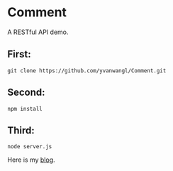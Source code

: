 # Comment
A RESTful API demo.

## First:
```
git clone https://github.com/yvanwangl/Comment.git
```

## Second:
```
npm install
```

## Third:
```
node server.js
```

Here is my [blog](http://blog.yvanwang.com/).

